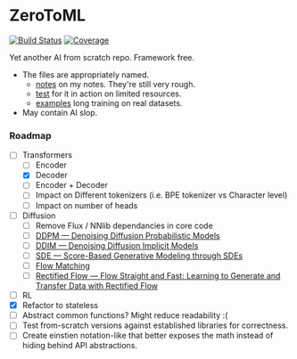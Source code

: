# ZeroToML

[![Build Status](https://github.com/D3MZ/ZeroToML.jl/actions/workflows/CI.yml/badge.svg?branch=main)](https://github.com/D3MZ/ZeroToML.jl/actions/workflows/CI.yml?query=branch%3Amain)
[![Coverage](https://codecov.io/gh/D3MZ/ZeroToML.jl/branch/main/graph/badge.svg)](https://codecov.io/gh/D3MZ/ZeroToML.jl)

Yet another AI from scratch repo. Framework free.

- The files are appropriately named.
    - [notes](/notes) on my notes. They're still very rough.
    - [test](/test) for it in action on limited resources.
    - [examples](/examples) long training on real datasets.
- May contain AI slop.

### Roadmap
- [ ] Transformers
  - [ ] Encoder
  - [x] Decoder
  - [ ] Encoder + Decoder
  - [ ] Impact on Different tokenizers (i.e. BPE tokenizer vs Character level)
  - [ ] Impact on number of heads
- [ ] Diffusion
  - [ ] Remove Flux / NNlib dependancies in core code
  - [ ] [DDPM — Denoising Diffusion Probabilistic Models](https://arxiv.org/abs/2006.11239)
  - [ ] [DDIM — Denoising Diffusion Implicit Models](https://arxiv.org/abs/2010.02502)
  - [ ] [SDE — Score-Based Generative Modeling through SDEs](https://arxiv.org/abs/2011.13456)
  - [ ] [Flow Matching](https://arxiv.org/abs/2210.02747)
  - [ ] [Rectified Flow — Flow Straight and Fast: Learning to Generate and Transfer Data with Rectified Flow](https://arxiv.org/abs/2209.03003)
- [ ] RL
- [x] Refactor to stateless
- [ ] Abstract common functions? Might reduce readability :(
- [ ] Test from-scratch versions against established libraries for correctness.
- [ ] Create einstien notation-like that better exposes the math instead of hiding behind API abstractions.
